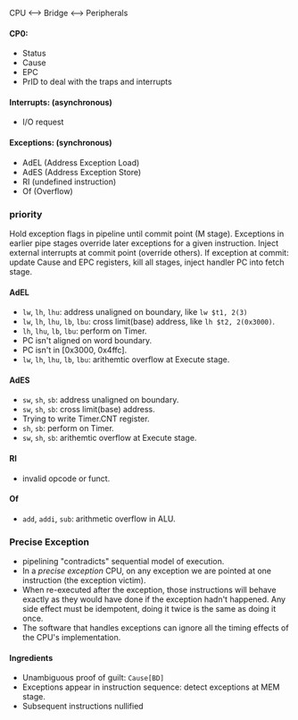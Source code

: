 CPU <--> Bridge <--> Peripherals

#### CP0:
- Status
- Cause
- EPC
- PrID
to deal with the traps and interrupts

#### Interrupts: (asynchronous)
- I/O request
  
#### Exceptions: (synchronous)
- AdEL (Address Exception Load)
- AdES (Address Exception Store)
- RI (undefined instruction)
- Of (Overflow)
  
### priority
Hold exception flags in pipeline until commit point (M stage). 
Exceptions in earlier pipe stages override later exceptions for a given instruction.
Inject external interrupts at commit point (override others).
If exception at commit: update Cause and EPC registers, kill all stages, inject handler PC into fetch stage.
  
#### AdEL
- `lw`, `lh`, `lhu`: address unaligned on boundary, like `lw $t1, 2(3)`
- `lw`, `lh`, `lhu`, `lb`, `lbu`: cross limit(base) address, like `lh $t2, 2(0x3000)`.
- `lh`, `lhu`, `lb`, `lbu`: perform on Timer.
- PC isn't aligned on word boundary.
- PC isn't in [0x3000, 0x4ffc].
- `lw`, `lh`, `lhu`, `lb`, `lbu`: arithemtic overflow at Execute stage.

#### AdES
- `sw`, `sh`, `sb`: address unaligned on boundary.
- `sw`, `sh`, `sb`: cross limit(base) address.
- Trying to write Timer.CNT register.
- `sh`, `sb`: perform on Timer.
- `sw`, `sh`, `sb`: arithemtic overflow at Execute stage.

#### RI
- invalid opcode or funct.

#### Of
- `add`, `addi`, `sub`: arithmetic overflow in ALU.
  

### Precise Exception
- pipelining "contradicts" sequential model of execution.
- In a *precise exception* CPU, on any exception we are pointed at one instruction (the exception victim).
- When re-executed after the exception, those instructions will behave exactly as they would have done if the exception hadn't happened. Any side effect must be idempotent, doing it twice is the same as doing it once.
- The software that handles exceptions can ignore all the timing effects of the CPU's implementation.
  
#### Ingredients
- Unambiguous proof of guilt: `Cause[BD]`
- Exceptions appear in instruction sequence: detect exceptions at MEM stage.
- Subsequent instructions nullified